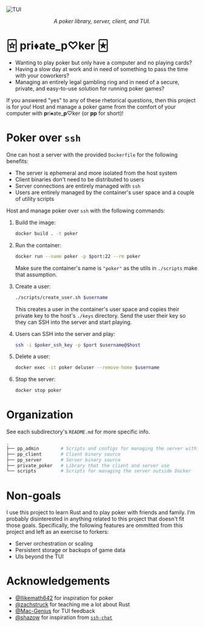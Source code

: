 ![TUI][0]

<div align="center">
    <i>A poker library, server, client, and TUI.</i>
</div>


# 🃟 pri♦ate_p♡ker 🃏︎

- Wanting to play poker but only have a computer and no playing cards?
- Having a slow day at work and in need of something to pass the time
  with your coworkers?
- Managing an entirely legal gambling ring and in need of a secure,
  private, and easy-to-use solution for running poker games?

If you answered "yes" to any of these rhetorical questions, then this project
is for you! Host and manage a poker game from the comfort of your computer
with **p**ri♦ate_**p**♡ker (or **pp** for short)!

# Poker over `ssh`

One can host a server with the provided `Dockerfile` for the following
benefits:

- The server is ephemeral and more isolated from the host system
- Client binaries don't need to be distributed to users
- Server connections are entirely managed with `ssh`
- Users are entirely managed by the container's user space and a couple
  of utility scripts

Host and manage poker over `ssh` with the following commands:

1. Build the image:
   
   ```bash
   docker build . -t poker
   ```

2. Run the container:

   ```bash
   docker run --name poker -p $port:22 --rm poker
   ```

   Make sure the container's name is `"poker"` as the utils in `./scripts`
   make that assumption.

3. Create a user:

   ```bash
   ./scripts/create_user.sh $username
   ```

   This creates a user in the container's user space and copies
   their private key to the host's `./keys` directory. Send the
   user their key so they can SSH into the server and start playing.

4. Users can SSH into the server and play:

   ```bash
   ssh -i $poker_ssh_key -p $port $username@$host
   ```

5. Delete a user:

   ```bash
   docker exec -it poker deluser --remove-home $username
   ```

6. Stop the server:

   ```bash
   docker stop poker
   ```

# Organization

See each subdirectory's `README.md` for more specific info.

```bash
.
├── pp_admin        # Scripts and configs for managing the server within Docker
├── pp_client       # Client binary source
├── pp_server       # Server binary source
├── private_poker   # Library that the client and server use
└── scripts         # Scripts for managing the server outside Docker
```

# Non-goals

I use this project to learn Rust and to play poker with friends
and family. I'm probably disinterested in anything related to this
project that doesn't fit those goals. Specifically, the following
features are ommitted from this project and left as an exercise to
forkers:

- Server orchestration or scaling
- Persistent storage or backups of game data
- UIs beyond the TUI

# Acknowledgements

- [@Ilikemath642][1] for inspiration for poker
- [@zachstruck][2] for teaching me a lot about Rust
- [@Mac-Genius][3] for TUI feedback
- [@shazow][4] for inspiration from [`ssh-chat`][5]

[0]: https://github.com/theOGognf/private_poker/blob/39b586751eae28033b6c1e086b81bfbd6ce74729/assets/tui.png?raw=true
[1]: https://github.com/Ilikemath642
[2]: https://github.com/zachstruck
[3]: https://github.com/Mac-Genius
[4]: https://github.com/shazow
[5]: https://github.com/shazow/ssh-chat
